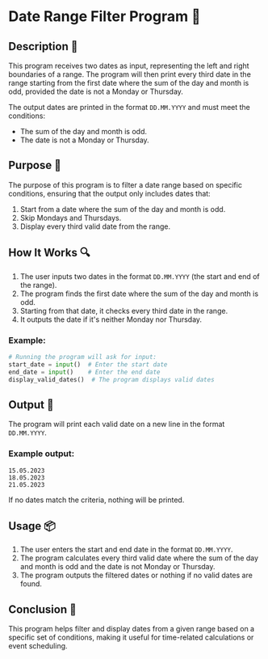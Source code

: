 # Date Range Filter Program 📅

## Description 📝

This program receives two dates as input, representing the left and right boundaries of a range. The program will then print every third date in the range starting from the first date where the sum of the day and month is odd, provided the date is not a Monday or Thursday.

The output dates are printed in the format `DD.MM.YYYY` and must meet the conditions:

-   The sum of the day and month is odd.
-   The date is not a Monday or Thursday.

## Purpose 🎯

The purpose of this program is to filter a date range based on specific conditions, ensuring that the output only includes dates that:

1. Start from a date where the sum of the day and month is odd.
2. Skip Mondays and Thursdays.
3. Display every third valid date from the range.

## How It Works 🔍

1. The user inputs two dates in the format `DD.MM.YYYY` (the start and end of the range).
2. The program finds the first date where the sum of the day and month is odd.
3. Starting from that date, it checks every third date in the range.
4. It outputs the date if it's neither Monday nor Thursday.

### Example:

```python
# Running the program will ask for input:
start_date = input()  # Enter the start date
end_date = input()    # Enter the end date
display_valid_dates()  # The program displays valid dates
```

## Output 📜

The program will print each valid date on a new line in the format `DD.MM.YYYY`.

### Example output:

```
15.05.2023
18.05.2023
21.05.2023
```

If no dates match the criteria, nothing will be printed.

## Usage 📦

1. The user enters the start and end date in the format `DD.MM.YYYY`.
2. The program calculates every third valid date where the sum of the day and month is odd and the date is not Monday or Thursday.
3. The program outputs the filtered dates or nothing if no valid dates are found.

## Conclusion 🚀

This program helps filter and display dates from a given range based on a specific set of conditions, making it useful for time-related calculations or event scheduling.

